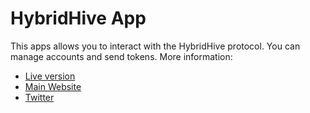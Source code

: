 # HybridHive App

This apps allows you to interact with the HybridHive protocol. You can manage accounts and send tokens. More information: 

* [Live version](https://hybridhive-app.vercel.app/)
* [Main Website](http://hybridhive.xyz/)
* [Twitter](https://twitter.com/hybridhivexyz)